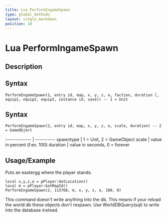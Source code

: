 ```yaml
---
title: Lua_PerformIngameSpawn
type: global_methods
layout: single_markdown
position: 10
---
```


# Lua PerformIngameSpawn

## Description

## Syntax

```
PerformIngameSpawn(1, entry id, map, x, y, z, o, faction, duration [, equip1, equip2, equip3, instance id, save]) -- 1 = Unit
```

## Syntax

```
PerformIngameSpawn(2, entry id, map, x, y, z, o, scale, duration) -- 2 = GameObject
```

------------- | ----------
spawntype     | 1 = Unit, 2 = GameObject
scale         | value in percent (f.ex. 100)
duration      | value in seconds, 0 = forever

## Usage/Example

Puts an eastergg where the player stands.

```
local x,y,z,o = pPlayer:GetLocation()
local m = pPlayer:GetMapId()
PerformIngameSpawn(2, 113768, m, x, y, z, o, 100, 0)
```

This command doesn't write anything into the db. This means if your reload the world db these objects don't respawn. Use WorldDBQuery(sql) to write into the database instead.
